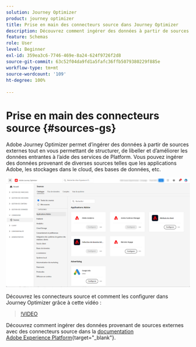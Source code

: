 ```yaml
---
solution: Journey Optimizer
product: journey optimizer
title: Prise en main des connecteurs source dans Journey Optimizer
description: Découvrez comment ingérer des données à partir de sources externes dans Adobe Journey Optimizer
feature: Schemas
role: User
level: Beginner
exl-id: 359ea3c6-7746-469e-8a24-624f9726f2d8
source-git-commit: 63c52f04da9fd1a5fafc36ffb5079380229f885e
workflow-type: tm+mt
source-wordcount: '109'
ht-degree: 100%

---
```


# Prise en main des connecteurs source {#sources-gs}

Adobe Journey Optimizer permet d’ingérer des données à partir de sources externes tout en vous permettant de structurer, de libeller et d’améliorer les données entrantes à l’aide des services de Platform. Vous pouvez ingérer des données provenant de diverses sources telles que les applications Adobe, les stockages dans le cloud, des bases de données, etc.

![](assets/sources-home.png)

Découvrez les connecteurs source et comment les configurer dans Journey Optimizer grâce à cette vidéo :

>[!VIDEO](https://video.tv.adobe.com/v/335919?quality=12)

Découvrez comment ingérer des données provenant de sources externes avec des connecteurs source dans la [documentation Adobe Experience Platform](https://experienceleague.adobe.com/docs/experience-platform/sources/home.html?lang=fr){target="_blank"}.
